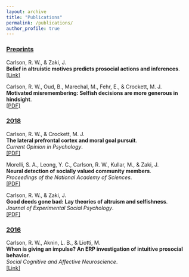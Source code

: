 ```yaml
---
layout: archive
title: "Publications"
permalink: /publications/
author_profile: true
---
```

### <u>Preprints</u><br/>
<p>
 Carlson, R. W., & Zaki, J.<br/> 
 <strong>Belief in altruistic motives predicts prosocial actions and inferences</strong>.<br/>  
 <a href="https://psyarxiv.com/sa6q8/">[Link]</a>
</p>

<p>
Carlson, R. W., Oud, B., Marechal, M., Fehr, E., & Crockett, M. J.<br/>
 <strong>Motivated misremembering: Selfish decisions are more generous in hindsight</strong>. <br/> 
<a href="https://www.researchgate.net/profile/Ryan_Carlson4/publication/330574904_Motivated_misremembering_selfish_decisions_are_more_generous_in_hindsight/links/5c4c87a9458515a4c7424ba6/Motivated-misremembering-selfish-decisions-are-more-generous-in-hindsight.pdf">[PDF]</a>
</p>

### <u>2018</u><br/>
 <p>
Carlson, R. W., & Crockett, M. J.<br/> 
<strong>The lateral prefrontal cortex and moral goal pursuit</strong>.<br/> 
 <em>Current Opinion in Psychology</em>.<br/>  
<a href="https://static1.squarespace.com/static/538ca3ade4b090f9ef331978/t/5bc8db67e5e5f0da97432b84/1539890024330/1-s2.0-S2352250X18300034-main.pdf">[PDF]</a>
</p> 

<p>
Morelli, S. A., Leong, Y. C., Carlson, R. W., Kullar, M., & Zaki, J.<br/> 
<strong>Neural detection of socially valued community members</strong>.<br/> 
 <em>Proceedings of the National Academy of Sciences</em>.<br/>  
<a href="http://ssnl.stanford.edu/sites/default/files/pdf/Morelli%20et%20al_in%20press_PNAS.pdf?width=85%&height=85%&iframe=true">[PDF]</a>
</p>

<p>
Carlson, R. W., & Zaki, J.<br/> 
 <strong>Good deeds gone bad: Lay theories of altruism and selfishness</strong>.<br/> 
 <em>Journal of Experimental Social Psychology</em>.<br/>  
<a href="http://ssnl.stanford.edu/sites/default/files/pdf/carlsonZaki_layTheories_inpress_0.pdf?width=85%&height=85%&iframe=true">[PDF]</a>
</p>

### <u>2016</u><br/>
<p>
Carlson, R. W., Aknin, L. B., & Liotti, M.<br/> 
 <strong>When is giving an impulse? An ERP investigation of intuitive prosocial behavior</strong>.<br/> 
 <em>Social Cognitive and Affective Neuroscience</em>.<br/>  
<a href="https://academic.oup.com/scan/article/11/7/1121/1753464">[Link]</a>
</p>








